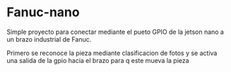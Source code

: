 # Fanuc-nano

Simple proyecto para conectar mediante el pueto GPIO de la jetson nano a un brazo industrial de Fanuc.

Primero se reconoce la pieza mediante clasificacion de fotos y se activa una salida de la gpio hacia el brazo para q este mueva la pieza
